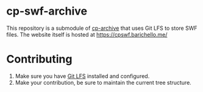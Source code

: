 # cp-swf-archive

This repository is a submodule of [cp-archive](https://github.com/aBARICHELLO/cp-swf) that uses Git LFS to store SWF files.
The website itself is hosted at https://cpswf.barichello.me/

# Contributing

1. Make sure you have [Git LFS](https://git-lfs.github.com/) installed and configured.
2. Make your contribution, be sure to maintain the current tree structure.
